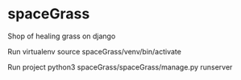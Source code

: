 # spaceGrass
Shop of healing grass on django

Run virtualenv
source spaceGrass/venv/bin/activate

Run project
python3 spaceGrass/spaceGrass/manage.py runserver